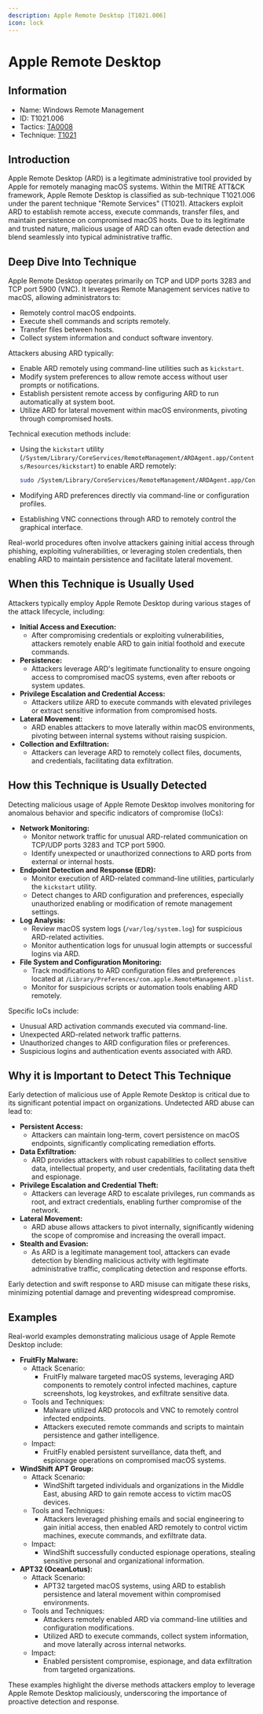 ```yaml
---
description: Apple Remote Desktop [T1021.006]
icon: lock
---
```


# Apple Remote Desktop

## Information

- Name: Windows Remote Management
- ID: T1021.006
- Tactics: [TA0008](../TA0008/TA0008.md)
- Technique: [T1021](T1021.md)

## Introduction

Apple Remote Desktop (ARD) is a legitimate administrative tool provided by Apple for remotely managing macOS systems. Within the MITRE ATT\&CK framework, Apple Remote Desktop is classified as sub-technique T1021.006 under the parent technique "Remote Services" (T1021). Attackers exploit ARD to establish remote access, execute commands, transfer files, and maintain persistence on compromised macOS hosts. Due to its legitimate and trusted nature, malicious usage of ARD can often evade detection and blend seamlessly into typical administrative traffic.

## Deep Dive Into Technique

Apple Remote Desktop operates primarily on TCP and UDP ports 3283 and TCP port 5900 (VNC). It leverages Remote Management services native to macOS, allowing administrators to:

- Remotely control macOS endpoints.
- Execute shell commands and scripts remotely.
- Transfer files between hosts.
- Collect system information and conduct software inventory.

Attackers abusing ARD typically:

- Enable ARD remotely using command-line utilities such as `kickstart`.
- Modify system preferences to allow remote access without user prompts or notifications.
- Establish persistent remote access by configuring ARD to run automatically at system boot.
- Utilize ARD for lateral movement within macOS environments, pivoting through compromised hosts.

Technical execution methods include:

- Using the `kickstart` utility (`/System/Library/CoreServices/RemoteManagement/ARDAgent.app/Contents/Resources/kickstart`) to enable ARD remotely:

  ```bash
  sudo /System/Library/CoreServices/RemoteManagement/ARDAgent.app/Contents/Resources/kickstart -activate -configure -access -on -users <username> -privs -all -restart -agent
  ```

- Modifying ARD preferences directly via command-line or configuration profiles.
- Establishing VNC connections through ARD to remotely control the graphical interface.

Real-world procedures often involve attackers gaining initial access through phishing, exploiting vulnerabilities, or leveraging stolen credentials, then enabling ARD to maintain persistence and facilitate lateral movement.

## When this Technique is Usually Used

Attackers typically employ Apple Remote Desktop during various stages of the attack lifecycle, including:

- **Initial Access and Execution:**
  - After compromising credentials or exploiting vulnerabilities, attackers remotely enable ARD to gain initial foothold and execute commands.
- **Persistence:**
  - Attackers leverage ARD's legitimate functionality to ensure ongoing access to compromised macOS systems, even after reboots or system updates.
- **Privilege Escalation and Credential Access:**
  - Attackers utilize ARD to execute commands with elevated privileges or extract sensitive information from compromised hosts.
- **Lateral Movement:**
  - ARD enables attackers to move laterally within macOS environments, pivoting between internal systems without raising suspicion.
- **Collection and Exfiltration:**
  - Attackers can leverage ARD to remotely collect files, documents, and credentials, facilitating data exfiltration.

## How this Technique is Usually Detected

Detecting malicious usage of Apple Remote Desktop involves monitoring for anomalous behavior and specific indicators of compromise (IoCs):

- **Network Monitoring:**
  - Monitor network traffic for unusual ARD-related communication on TCP/UDP ports 3283 and TCP port 5900.
  - Identify unexpected or unauthorized connections to ARD ports from external or internal hosts.
- **Endpoint Detection and Response (EDR):**
  - Monitor execution of ARD-related command-line utilities, particularly the `kickstart` utility.
  - Detect changes to ARD configuration and preferences, especially unauthorized enabling or modification of remote management settings.
- **Log Analysis:**
  - Review macOS system logs (`/var/log/system.log`) for suspicious ARD-related activities.
  - Monitor authentication logs for unusual login attempts or successful logins via ARD.
- **File System and Configuration Monitoring:**
  - Track modifications to ARD configuration files and preferences located at `/Library/Preferences/com.apple.RemoteManagement.plist`.
  - Monitor for suspicious scripts or automation tools enabling ARD remotely.

Specific IoCs include:

- Unusual ARD activation commands executed via command-line.
- Unexpected ARD-related network traffic patterns.
- Unauthorized changes to ARD configuration files or preferences.
- Suspicious logins and authentication events associated with ARD.

## Why it is Important to Detect This Technique

Early detection of malicious use of Apple Remote Desktop is critical due to its significant potential impact on organizations. Undetected ARD abuse can lead to:

- **Persistent Access:**
  - Attackers can maintain long-term, covert persistence on macOS endpoints, significantly complicating remediation efforts.
- **Data Exfiltration:**
  - ARD provides attackers with robust capabilities to collect sensitive data, intellectual property, and user credentials, facilitating data theft and espionage.
- **Privilege Escalation and Credential Theft:**
  - Attackers can leverage ARD to escalate privileges, run commands as root, and extract credentials, enabling further compromise of the network.
- **Lateral Movement:**
  - ARD abuse allows attackers to pivot internally, significantly widening the scope of compromise and increasing the overall impact.
- **Stealth and Evasion:**
  - As ARD is a legitimate management tool, attackers can evade detection by blending malicious activity with legitimate administrative traffic, complicating detection and response efforts.

Early detection and swift response to ARD misuse can mitigate these risks, minimizing potential damage and preventing widespread compromise.

## Examples

Real-world examples demonstrating malicious usage of Apple Remote Desktop include:

- **FruitFly Malware:**
  - Attack Scenario:
    - FruitFly malware targeted macOS systems, leveraging ARD components to remotely control infected machines, capture screenshots, log keystrokes, and exfiltrate sensitive data.
  - Tools and Techniques:
    - Malware utilized ARD protocols and VNC to remotely control infected endpoints.
    - Attackers executed remote commands and scripts to maintain persistence and gather intelligence.
  - Impact:
    - FruitFly enabled persistent surveillance, data theft, and espionage operations on compromised macOS systems.
- **WindShift APT Group:**
  - Attack Scenario:
    - WindShift targeted individuals and organizations in the Middle East, abusing ARD to gain remote access to victim macOS devices.
  - Tools and Techniques:
    - Attackers leveraged phishing emails and social engineering to gain initial access, then enabled ARD remotely to control victim machines, execute commands, and exfiltrate data.
  - Impact:
    - WindShift successfully conducted espionage operations, stealing sensitive personal and organizational information.
- **APT32 (OceanLotus):**
  - Attack Scenario:
    - APT32 targeted macOS systems, using ARD to establish persistence and lateral movement within compromised environments.
  - Tools and Techniques:
    - Attackers remotely enabled ARD via command-line utilities and configuration modifications.
    - Utilized ARD to execute commands, collect system information, and move laterally across internal networks.
  - Impact:
    - Enabled persistent compromise, espionage, and data exfiltration from targeted organizations.

These examples highlight the diverse methods attackers employ to leverage Apple Remote Desktop maliciously, underscoring the importance of proactive detection and response.
